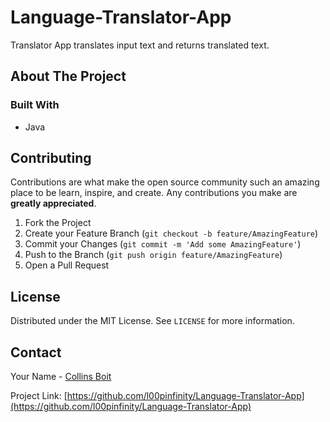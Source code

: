 # Language-Translator-App

Translator App translates input text and returns translated text.

## About The Project

<!-- [![Product Name Screen Shot][product-screenshot]](https://example.com) -->

### Built With

* Java

## Contributing

Contributions are what make the open source community such an amazing place to be learn, inspire, and create. Any contributions you make are **greatly appreciated**.

1. Fork the Project
2. Create your Feature Branch (`git checkout -b feature/AmazingFeature`)
3. Commit your Changes (`git commit -m 'Add some AmazingFeature'`)
4. Push to the Branch (`git push origin feature/AmazingFeature`)
5. Open a Pull Request

## License

Distributed under the MIT License. See `LICENSE` for more information.

## Contact

Your Name - [Collins Boit](https://twitter.com/l00pinfinity)

Project Link: [https://github.com/l00pinfinity/Language-Translator-App](https://github.com/l00pinfinity/Language-Translator-App)

